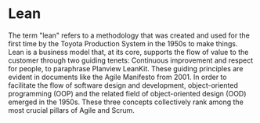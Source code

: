 # Lean

The term "lean" refers to a methodology that was created and used for the first time by the Toyota Production System in the 1950s to make things. Lean is a business model that, at its core, supports the flow of value to the customer through two guiding tenets: Continuous improvement and respect for people, to paraphrase Planview LeanKit. These guiding principles are evident in documents like the Agile Manifesto from 2001. In order to facilitate the flow of software design and development, object-oriented programming (OOP) and the related field of object-oriented design (OOD) emerged in the 1950s. These three concepts collectively rank among the most crucial pillars of Agile and Scrum.
